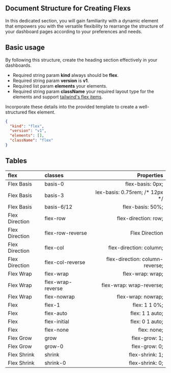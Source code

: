 ## Document Structure for Creating Flexs
In this dedicated section, you will gain familiarity with a dynamic element that empowers you with the versatile flexibility to rearrange the structure of your dashboard pages according to your preferences and needs.
## Basic usage
By following this structure, create the heading section effectively in your dashboards.
- Required string param **kind** always should be **flex**.
- Required string param **version** is **v1**.
- Required list param **elements** your elements.
- Required string param **className** your required layout type for the elements and support [tailwind's flex items](https://www.tailwindcss.com/docs/flex).


Incorporate these details into the provided template to create a well-structured flex element.

```json
{
  "kind": "flex",
  "version": "v1",
  "elements": [],
  "className": "flex"
}
```

## Tables

| flex           | classes           |                      Properties |
|:---------------|:------------------|--------------------------------:|
| Flex Basis     | basis-0           |                flex-basis: 0px; |
| Flex Basis     | basis-3           |  lex-basis: 0.75rem; /* 12px */ |
| Flex Basis     | basis-6/12        |                flex-basis: 50%; |
| Flex Direction | flex-row          |            flex-direction: row; |
| Flex Direction | flex-row-reverse  |                  Flex Direction |
| Flex Direction | flex-col          |         flex-direction: column; |
| Flex Direction | flex-col-reverse  | flex-direction: column-reverse; |
| Flex Wrap      | flex-wrap         |                flex-wrap: wrap; |
| Flex Wrap      | flex-wrap-reverse |        flex-wrap: wrap-reverse; |
| Flex Wrap      | flex-nowrap       |              flex-wrap: nowrap; |
| Flex           | flex-1            |                   flex: 1 1 0%; |
| Flex           | flex-auto         |                 flex: 1 1 auto; |
| Flex           | flex-initial      |                 flex: 0 1 auto; |
| Flex           | flex-none         |                     flex: none; |
| Flex Grow      | grow              |                  flex-grow: 1;  |
| Flex Grow      | grow-0            |                  flex-grow: 0;  |
| Flex Shrink    | shrink            |                 flex-shrink: 1; |
| Flex Shrink    | shrink-0          |                 flex-shrink: 0; |






